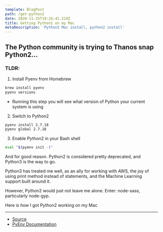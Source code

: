 ```yaml
---
template: BlogPost
path: /get-python2
date: 2020-11-25T19:24:41.219Z
title: Getting Python2 on my Mac
metaDescription: 'Python2 Mac install, python2 install'
---
```

## The Python community is trying to Thanos snap Python2...

### TLDR:
1. Install Pyenv from Homebrew
```bash
brew install pyenv
pyenv versions
```

- Running this step you will see what version of Python your current system is using

2. Switch to Python2
```bash
pyenv install 2.7.18
pyenv global 2.7.18
```

3. Enable Python2 in your Bash shell
```bash
eval "$(pyenv init -)"
```

And for good reason. Python2 is considered pretty deprecated, and Python3 is the way to go.

Python3 has treated me well, as an ally for working with AWS, the joy of using print method instead of statements, and the Machine Learning support built around it.

However, Python2 would just not leave me alone.
Enter: node-sass, particularly node-gyp.

Here is how I got Python2 working on my Mac

---
- [Source](https://stackoverflow.com/questions/18671253/how-can-i-use-homebrew-to-install-both-python-2-and-3-on-mac)
- [PyEnv Documentation](https://github.com/pyenv/pyenv)
